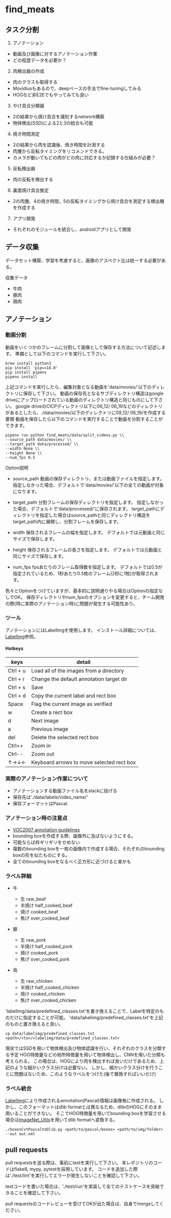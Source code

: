 # find_meats

## タスク分割
1. アノテーション
- 動画及び画像に対するアノテーション作業
- どの程度データを必要か？

2. 肉検出器の作成
  - 肉のクラスも取得する
  - Movidiusもあるので、deepベースの手法でfine-tuningしてみる
  - HOGなど非E2Eでもやってみても良い

3. やけ具合分類器
  - 2の結果から焼け具合を識別するnetwork構築
  - 物体検出(SSD)による2と3の統合も可能

4. 焼き時間測定
  - 2の結果から肉を認識後、焼き時間を計測する
  - 肉腫から反転タイミングをリコメンドできる。
  - カメラが動いてもどの肉がどの肉に対応するか記録する仕組みが必要？

5. 反転検出器
  - 肉の反転を検出する

6. 裏面焼け具合推定
  - 2の肉腫、4の焼き時間，5の反転タイミングから焼け具合を測定する検出機を作成する

7. アプリ開発
  - それぞれのモジュールを統合し、androidアプリとして開発

## データ収集
データセット構築、学習を考慮すると、画像のアスペクト比は統一する必要がある。

収集データ

- 牛肉
- 豚肉
- 鶏肉

## アノテーション

### 動画分割
動画をいくつかのフレームに分割して画像として保存する方法について記述します。
準備として以下のコマンドを実行して下さい。
```
brew install python3
pip install 'pip==18.0'
pip install pipenv
pipenv install
```

上記コマンドを実行したら、編集対象となる動画を'data/movies/'以下のディレクトリに保存して下さい。
動画の保存先となるサブディレクトリ構造はgoogle driveにアップロードされている動画のディレクトリ構造と同じものにして下さい。
google driveのCICPディレクトリ以下に09_12/ 06_19などのディレクトリがあるとしたら、./data/movies/以下のディレクトリに09_12/ 06_19/を作成する要領
動画を保存したら以下のコマンドを実行することで動画を分割することができます。

```
pipenv run python find_meats/data/split_videos.py \\
--source_path data/movies/ \\
--target_path data/processed/ \\
--width None \\
--height None \\
--num_fps 0.5
```

Option説明

- source_path
動画の保存ディレクトリ、または動画ファイルを指定します。
指定しなかった場合、デフォルトで'data/movies/'以下の全ての動画が対象になります。

- target_path
分割フレームの保存ディレクトリを指定します。
指定しなかった場合、デフォルトで'data/processed/'に保存されます。
target_pathにディレクトリを指定した場合はsource_pathと同じディレクトリ構造をtarget_path内に展開し、分割フレームを保存します。

- width
保存されるフレームの幅を指定します。
デフォルトでは元動画と同じサイズで保存します。

- height
保存されるフレームの長さを指定します。
デフォルトでは元動画と同じサイズで保存します。

- num_fps
fpsあたりのフレーム取得数を指定します。
デフォルトでは0.5が指定されているため、1秒あたり0.5枚のフレーム(2秒に1枚)が取得されます。

色々とOptionをつけていますが、基本的に説明通りやる場合はOptionの指定なしでOK。
保存ディレクトリやnum_fpsのオプションを変更すると、チーム開発の際(特に実際のアノテーション時)に問題が発生する可能性あり。



### ツール

アノテーションにはLabelImgを使用します。
インストール詳細については、[LabelImg](https://github.com/tzutalin/labelImg)参照。

#### Hotkeys

|   keys   |                    detail                 |
|----------|-------------------------------------------|
| Ctrl + u |  Load all of the images from a directory  |
| Ctrl + r | Change the default annotation target dir  |
| Ctrl + s |                  Save                     |
| Ctrl + d |  Copy the current label and rect box      |
|  Space   |  Flag the current image as verified       |
|     w    |             Create a rect box             |
|     d    |                 Next image                |
|     a    |              Previous image               |
|   del    |       Delete the selected rect box        |
|  Ctrl++  |                 Zoom in                   |
|  Ctrl--  |                 Zoom out                  |
|  ↑→↓←    | Keyboard arrows to move selected rect box |


###  実際のアノテーション作業について
- アノテーションする動画ファイル名をslackに投げる
- 保存先は'./data/labels/video_name/'
- 保存フォーマットはPascal.

### アノテーション時の注意点
- [VOC2007 annotation guidelines](http://host.robots.ox.ac.uk/pascal/VOC/voc2007/guidelines.html)
- bounding boxを作成する際、画像外に及ばないようにする。
- 可能ならば枠ギリギリをせめない
- 複数のbounding boxを一枚の画像内で作成する場合、それぞれのbounding boxの形を似たものにする。
- 全てのbounding boxをなるべく正方形に近づけると楽かも

### ラベル詳細

- 牛
  - 生 raw_beaf
  - 半焼け half_cooked_beaf
  - 焼け cooked_beaf
  - 焦げ over_cooked_beaf

- 豚
  - 生 raw_pork
  - 半焼け half_cooked_pork
  - 焼け cooked_pork
  - 焦げ over_cooked_pork

- 鳥
  - 生 raw_chicken
  - 半焼け half_cooked_chicken
  - 焼け cooked_chicken
  - 焦げ over_cooked_chicken


'labelImg/data/predefined_classes.txt'を書き換えることで、Labelを特定のものだけに指定することが可能。
'data/labelimg/predefined_classes.txt'を上記のものと置き換えると良い。

```
cp data/labelimg/predefined_classes.txt  <path>/<to>/<labelimg/data/predefined_classes.txt>
```


現状ではSSDを用いて物体検出及び物体認識を行い、それぞれのクラスを分類する予定
HOG特徴量などの局所特徴量を用いて物体検出し、CNNを用いた分類も考えられる。
この場合は、HOGにより肉を検出すれば良いだけであるため、上記のような細かいクラス分けは必要ない。
しかし、細かいクラス分けを行うことに問題はないため、このようなラベルをつけた(後で置換すればいいだけ)


### ラベル統合
[LabelImg](https://github.com/tzutalin/labelImg)により作成されるannotation(Pascal)情報は画像毎に作成される。
しかし、このフォーマットはdlib formatとは異なるため、dlibのHOGにそのまま用いることができない。
そこでHOG特徴量を用いてbounding boxを学習させる場合は[ImageNet_Utils](https://github.com/tzutalin/ImageNet_Utils)を用いてdlib formatへ変換する。

```
./boxesCvtPascaltoDlib.py <path/to/pascal/boxes> <path/to/img/folder> --out out.xml
```


## pull requests
pull requestsを送る際は、事前にtestを実行して下さい。
本レポジトリのコードはflake8, mypy, pytestを採用しています。
コードを追加した際は'./test/lint'を実行してエラーが発生しないことを確認して下さい。


testコードを書いた場合は、'./test/run'を実装して全てのテストケースを突破できることを確認して下さい。


pull requestsのコードレビューを受けてOKが出た場合は、自身でmergeしてください。
